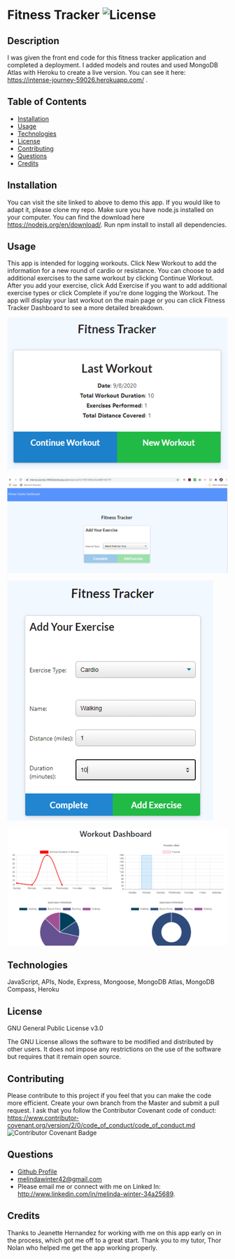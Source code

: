 # Fitness Tracker ![License](https://img.shields.io/badge/License-GPLv3-blue.svg)

## Description

I was given the front end code for this fitness tracker application and completed a deployment. I added models and routes and used MongoDB Atlas with Heroku to create a live version. You can see it here: <https://intense-journey-59026.herokuapp.com/> .

## Table of Contents

- [Installation](#installation)
- [Usage](#usage)
- [Technologies](#technologies)
- [License](#license)
- [Contributing](#contributing)
- [Questions](#questions)
- [Credits](#credits)

## Installation

You can visit the site linked to above to demo this app. If you would like to adapt it, please clone my repo. Make sure you have node.js installed on your computer. You can find the download here <https://nodejs.org/en/download/>. Run npm install to install all dependencies.

## Usage

This app is intended for logging workouts. Click New Workout to add the information for a new round of cardio or resistance. You can choose to add additional exercises to the same workout by clicking Continue Workout. After you add your exercise, click Add Exercise if you want to add additional exercise types or click Complete if you're done logging the Workout. The app will display your last workout on the main page or you can click Fitness Tracker Dashboard to see a more detailed breakdown.

![main page](readme-images/last-workout.png)

![choose workout](readme-images/add.png)

![add workout](readme-images/add2.png)

![workout dashboard](readme-images/workout-dashboard.png)

## Technologies

JavaScript, APIs, Node, Express, Mongoose, MongoDB Atlas, MongoDB Compass, Heroku

## License

GNU General Public License v3.0

The GNU License allows the software to be modified and distributed by other users. It does not impose any restrictions on the use of the software but requires that it remain open source.

## Contributing

Please contribute to this project if you feel that you can make the code more efficient. Create your own branch from the Master and submit a pull request. I ask that you follow the Contributor Covenant code of conduct: <https://www.contributor-covenant.org/version/2/0/code_of_conduct/code_of_conduct.md> ![Contributor Covenant Badge](https://img.shields.io/badge/Contributor%20Covenant-v2.0%20adopted-ff69b4.svg)

## Questions

- [Github Profile](https://github.com/melindawinter)
- melindawinter42@gmail.com
- Please email me or connect with me on Linked In: <http://www.linkedin.com/in/melinda-winter-34a25689>.

## Credits

Thanks to Jeanette Hernandez for working with me on this app early on in the process, which got me off to a great start. Thank you to my tutor, Thor Nolan who helped me get the app working properly.
